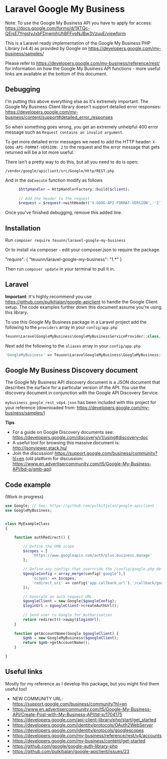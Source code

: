 # Laravel Google My Business

Note: To use the Google My Business API you have to apply for access: https://docs.google.com/forms/d/1XTQc-QEjsE7YrgstyJxbFDnwmhUhBFFvpNJBw3VzuuE/viewform

This is a Laravel ready implementation of the Google My Business PHP Library (v4.4) as provided by Google on https://developers.google.com/my-business/samples/

Please refer to https://developers.google.com/my-business/reference/rest/ for information on how the Google My Business API functions - more useful links are available at the bottom of this document.

## Debugging

I'm putting this above everything else as it's extremely important. The Google My Business Client library doesn't support detailed error responses:
https://developers.google.com/my-business/content/support#detailed_error_responses

So when something goes wrong, you get an extremely unhelpful 400 error message such as `Request contains an invalid argument`.

To get more detailed error messages we need to add the HTTP header: `X-GOOG-API-FORMAT-VERSION: 2` to the request and the error message that gets returned will be a lot more useful.

There isn't a pretty way to do this, but all you need to do is open:

`/vendor/google/apiclient/src/Google/Http/REST.php`

And in the `doExecute` function modify as follows

```php
      $httpHandler = HttpHandlerFactory::build($client);
      
      // Add the header to the request
      $request = $request->withHeader('X-GOOG-API-FORMAT-VERSION', '2');
```

Once you've finished debugging, remove this added line.

## Installation

Run `composer require teuunn/laravel-google-my-business`

Or to install via composer - edit your composer.json to require the package.

"require": {
    "teuunn/laravel-google-my-business": "1.*"
}

Then run `composer update` in your terminal to pull it in.



## Laravel

**Important**: It's highly recommend you use https://github.com/pulkitjalan/google-apiclient to handle the Google Client setup. The code examples further down this document assume you're using this library.

To use this Google My Business package in a Laravel project add the following to the `providers` array in your `config/app.php`

```php
Teuunn\LaravelGoogleMyBusiness\GoogleMyBusinessServiceProvider::class,
```

Next add the following to the `aliases` array in your `config/app.php`

```php
'GoogleMyBusiness' => Teuunn\LaravelGoogleMyBusiness\GoogleMyBusiness::class
```

## Google My Business Discovery document

The Google My Business API discovery document is a JSON document that describes the surface for a particular version of the API. You use the discovery document in conjunction with the Google API Discovery Service.

`mybusiness_google_rest_v4p4.json` has been included with this project for your reference (downloaded from: https://developers.google.com/my-business/samples/)

**Tips**
 - For a guide on Google Discovery documents see: https://developers.google.com/discovery/v1/using#discovery-doc
 - A useful tool for browsing this massive document is: http://jsonviewer.stack.hu/
 - Join the discussion! https://support.google.com/business/community?hl=en (old platform for discussion: https://www.en.advertisercommunity.com/t5/Google-My-Business-API/bd-p/gmb-api)


## Code example
 
(Work in progress)

```php
use Google; // See: https://github.com/pulkitjalan/google-apiclient
use GoogleMyBusiness;


class MyExampleClass
{

    function authRedirect() {

        // Define the GMB scope
        $scopes = [
            'https://www.googleapis.com/auth/plus.business.manage'
        ];

        // Define any configs that overrride the /config/google.php defaults from pulkitjalan/google-apiclient
        $googleConfig = array_merge(config('google'),[
            'scopes' => $scopes,
            'redirect_uri' => config('app.callback_url').'/callback/google/mybusiness'
        ]);

        // Generate an auth request URL
        $googleClient = new Google($googleConfig);
        $loginUrl = $googleClient->createAuthUrl();
        
        // Send user to Google for Authorisation
        return redirect()->away($loginUrl);
    }
    
    function getAccountName(Google $googleClient) {
        $gmb = new GoogleMyBusiness($googleClient);
        return $gmb->getAccountName();
    }

}

```


## Useful links

Mostly for my reference as I develop this package, but you might find them useful too!

 - NEW COMMUNITY URL: https://support.google.com/business/community?hl=en
 - https://www.en.advertisercommunity.com/t5/Google-My-Business-API/Create-Post-with-My-Business-API/td-p/1704175
 - https://developers.google.com/api-client-library/php/start/get_started
 - https://developers.google.com/identity/protocols/OAuth2WebServer
 - https://developers.google.com/identity/protocols/googlescopes
 - https://developers.google.com/my-business/reference/rest/v4/accounts
 - https://developers.google.com/my-business/content/get-started
 - https://github.com/google/google-auth-library-php
 - https://github.com/pulkitjalan/google-apiclient/issues/23
